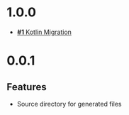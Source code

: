 # 1.0.0

* [**#1** Kotlin Migration](https://github.com/Scalified/gradle-sourcegen-plugin/issues/1)

# 0.0.1

## Features

* Source directory for generated files
